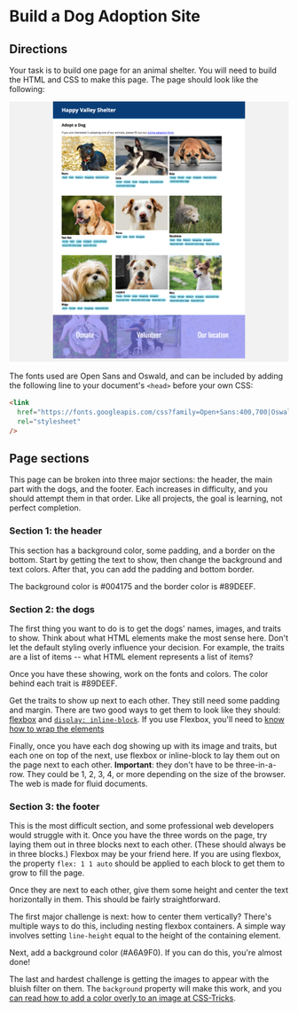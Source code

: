 # Build a Dog Adoption Site

## Directions

Your task is to build one page for an animal shelter. You will need to build the HTML and CSS to make this page. The page should look like the following:

![Image of the final page](page.png)

The fonts used are Open Sans and Oswald, and can be included by adding the following line to your document's `<head>` before your own CSS:

```html
<link
  href="https://fonts.googleapis.com/css?family=Open+Sans:400,700|Oswald:400,700"
  rel="stylesheet"
/>
```
<!-- what is this??>
The link to the adoption application form should go to `#`, which is a way to link to the same page as you are currently on. <-->

## Page sections

This page can be broken into three major sections: the header, the main part with the dogs, and the footer. Each increases in difficulty, and you should attempt them in that order. Like all projects, the goal is learning, not perfect completion.

### Section 1: the header

This section has a background color, some padding, and a border on the bottom. Start by getting the text to show, then change the background and text colors. After that, you can add the padding and bottom border.

The background color is #004175 and the border color is #89DEEF.

### Section 2: the dogs

The first thing you want to do is to get the dogs' names, images, and traits to show. Think about what HTML elements make the most sense here. Don't let the default styling overly influence your decision. For example, the traits are a list of items -- what HTML element represents a list of items?

Once you have these showing, work on the fonts and colors. The color behind each trait is #89DEEF.

Get the traits to show up next to each other. They still need some padding and margin. There are two good ways to get them to look like they should: [flexbox](https://www.freecodecamp.org/news/an-animated-guide-to-flexbox-d280cf6afc35/) and [`display: inline-block`](https://medium.com/better-programming/understanding-css-display-none-block-inline-and-inline-block-63f6510df93). If you use Flexbox, you'll need to [know how to wrap the elements](https://developer.mozilla.org/en-US/docs/Web/CSS/CSS_Flexible_Box_Layout/Basic_Concepts_of_Flexbox#Multi-line_flex_containers_with_flex-wrap)

Finally, once you have each dog showing up with its image and traits, but each one on top of the next, use flexbox or inline-block to lay them out on the page next to each other. **Important**: they don't have to be three-in-a-row. They could be 1, 2, 3, 4, or more depending on the size of the browser. The web is made for fluid documents.

### Section 3: the footer

This is the most difficult section, and some professional web developers would struggle with it. Once you have the three words on the page, try laying them out in three blocks next to each other. (These should always be in three blocks.) Flexbox may be your friend here. If you are using flexbox, the property `flex: 1 1 auto` should be applied to each block to get them to grow to fill the page.

Once they are next to each other, give them some height and center the text horizontally in them. This should be fairly straightforward.

The first major challenge is next: how to center them vertically? There's multiple ways to do this, including nesting flexbox containers. A simple way involves setting `line-height` equal to the height of the containing element.

Next, add a background color (#A6A9F0). If you can do this, you're almost done!

The last and hardest challenge is getting the images to appear with the bluish filter on them. The `background` property will make this work, and you [can read how to add a color overly to an image at CSS-Tricks](https://css-tricks.com/tinted-images-multiple-backgrounds/).

